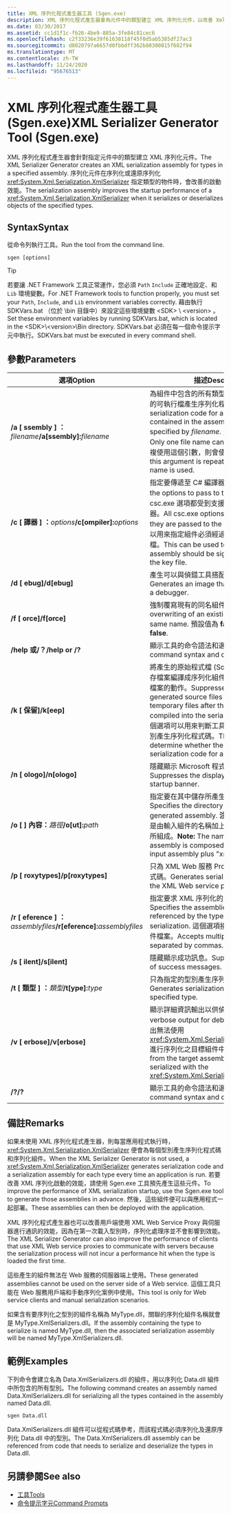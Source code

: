 ```yaml
---
title: XML 序列化程式產生器工具 (Sgen.exe)
description: XML 序列化程式產生器會為元件中的類型建立 XML 序列化元件，以改善 XmlSerializer 的啟動效能。
ms.date: 03/30/2017
ms.assetid: cc1d1f1c-fb26-4be9-885a-3fe84c81cec6
ms.openlocfilehash: c2f33236e39f61638118f45f0d5ab5385df27ac3
ms.sourcegitcommit: d8020797a6657d0fbbdff362b80300815f682f94
ms.translationtype: MT
ms.contentlocale: zh-TW
ms.lasthandoff: 11/24/2020
ms.locfileid: "95676513"
---
```

# <a name="xml-serializer-generator-tool-sgenexe"></a><span data-ttu-id="2cace-103">XML 序列化程式產生器工具 (Sgen.exe)</span><span class="sxs-lookup"><span data-stu-id="2cace-103">XML Serializer Generator Tool (Sgen.exe)</span></span>

<span data-ttu-id="2cace-104">XML 序列化程式產生器會針對指定元件中的類型建立 XML 序列化元件。</span><span class="sxs-lookup"><span data-stu-id="2cace-104">The XML Serializer Generator creates an XML serialization assembly for types in a specified assembly.</span></span> <span data-ttu-id="2cace-105">序列化元件在序列化或還原序列化 <xref:System.Xml.Serialization.XmlSerializer> 指定類型的物件時，會改善的啟動效能。</span><span class="sxs-lookup"><span data-stu-id="2cace-105">The serialization assembly improves the startup performance of a <xref:System.Xml.Serialization.XmlSerializer> when it serializes or deserializes objects of the specified types.</span></span>
  
## <a name="syntax"></a><span data-ttu-id="2cace-106">Syntax</span><span class="sxs-lookup"><span data-stu-id="2cace-106">Syntax</span></span>

<span data-ttu-id="2cace-107">從命令列執行工具。</span><span class="sxs-lookup"><span data-stu-id="2cace-107">Run the tool from the command line.</span></span>
  
```console  
sgen [options]  
```
  
> [!TIP]
> <span data-ttu-id="2cace-108">若要讓 .NET Framework 工具正常運作，您必須 `Path` `Include` 正確地設定、和 `Lib` 環境變數。</span><span class="sxs-lookup"><span data-stu-id="2cace-108">For .NET Framework tools to function properly, you must set your `Path`, `Include`, and `Lib` environment variables correctly.</span></span> <span data-ttu-id="2cace-109">藉由執行 SDKVars.bat （位於 \bin 目錄中）來設定這些環境變數 \<SDK> \\ \<version> 。</span><span class="sxs-lookup"><span data-stu-id="2cace-109">Set these environment variables by running SDKVars.bat, which is located in the \<SDK>\\\<version>\Bin directory.</span></span> <span data-ttu-id="2cace-110">SDKVars.bat 必須在每一個命令提示字元中執行。</span><span class="sxs-lookup"><span data-stu-id="2cace-110">SDKVars.bat must be executed in every command shell.</span></span>
  
## <a name="parameters"></a><span data-ttu-id="2cace-111">參數</span><span class="sxs-lookup"><span data-stu-id="2cace-111">Parameters</span></span>  
  
|<span data-ttu-id="2cace-112">選項</span><span class="sxs-lookup"><span data-stu-id="2cace-112">Option</span></span>|<span data-ttu-id="2cace-113">描述</span><span class="sxs-lookup"><span data-stu-id="2cace-113">Description</span></span>|  
|------------|-----------------|  
|<span data-ttu-id="2cace-114">**/a \[ ssembly \] ：**_filename_</span><span class="sxs-lookup"><span data-stu-id="2cace-114">**/a\[ssembly\]:**_filename_</span></span>|<span data-ttu-id="2cace-115">為組件中包含的所有類型或 *filename* 所指定的可執行檔產生序列化程式碼。</span><span class="sxs-lookup"><span data-stu-id="2cace-115">Generates serialization code for all the types contained in the assembly or executable specified by *filename*.</span></span> <span data-ttu-id="2cace-116">只能提供一個檔名。</span><span class="sxs-lookup"><span data-stu-id="2cace-116">Only one file name can be provided.</span></span> <span data-ttu-id="2cace-117">如果重複使用這個引數，則會使用最後一個檔名。</span><span class="sxs-lookup"><span data-stu-id="2cace-117">If this argument is repeated, the last file name is used.</span></span>|  
|<span data-ttu-id="2cace-118">**/c \[ 譯器 \] ：**_options_</span><span class="sxs-lookup"><span data-stu-id="2cace-118">**/c\[ompiler\]:**_options_</span></span>|<span data-ttu-id="2cace-119">指定要傳遞至 C# 編譯器的選項。</span><span class="sxs-lookup"><span data-stu-id="2cace-119">Specifies the options to pass to the C# compiler.</span></span> <span data-ttu-id="2cace-120">所有 csc.exe 選項都受到支援，可以傳遞至編譯器。</span><span class="sxs-lookup"><span data-stu-id="2cace-120">All csc.exe options are supported as they are passed to the compiler.</span></span> <span data-ttu-id="2cace-121">這個選項可以用來指定組件必須經過簽署，並指定金鑰檔。</span><span class="sxs-lookup"><span data-stu-id="2cace-121">This can be used to specify that the assembly should be signed and to specify the key file.</span></span>|  
|<span data-ttu-id="2cace-122">**/d \[ ebug\]**</span><span class="sxs-lookup"><span data-stu-id="2cace-122">**/d\[ebug\]**</span></span>|<span data-ttu-id="2cace-123">產生可以與偵錯工具搭配使用的影像。</span><span class="sxs-lookup"><span data-stu-id="2cace-123">Generates an image that can be used with a debugger.</span></span>|  
|<span data-ttu-id="2cace-124">**/f \[ orce\]**</span><span class="sxs-lookup"><span data-stu-id="2cace-124">**/f\[orce\]**</span></span>|<span data-ttu-id="2cace-125">強制覆寫現有的同名組件。</span><span class="sxs-lookup"><span data-stu-id="2cace-125">Forces the overwriting of an existing assembly of the same name.</span></span> <span data-ttu-id="2cace-126">預設值為 **false**。</span><span class="sxs-lookup"><span data-stu-id="2cace-126">The default is **false**.</span></span>|  
|<span data-ttu-id="2cace-127">**/help 或/？**</span><span class="sxs-lookup"><span data-stu-id="2cace-127">**/help or /?**</span></span>|<span data-ttu-id="2cace-128">顯示工具的命令語法和選項。</span><span class="sxs-lookup"><span data-stu-id="2cace-128">Displays command syntax and options for the tool.</span></span>|  
|<span data-ttu-id="2cace-129">**/k \[ 保留\]**</span><span class="sxs-lookup"><span data-stu-id="2cace-129">**/k\[eep\]**</span></span>|<span data-ttu-id="2cace-130">將產生的原始程式檔 (Source File) 和其他暫存檔案編譯成序列化組件之後，隱藏刪除這些檔案的動作。</span><span class="sxs-lookup"><span data-stu-id="2cace-130">Suppresses the deletion of the generated source files and other temporary files after they have been compiled into the serialization assembly.</span></span> <span data-ttu-id="2cace-131">這個選項可以用來判斷工具是否正在為特定的型別產生序列化程式碼。</span><span class="sxs-lookup"><span data-stu-id="2cace-131">This can be used to determine whether the tool is generating serialization code for a particular type.</span></span>|  
|<span data-ttu-id="2cace-132">**/n \[ ologo\]**</span><span class="sxs-lookup"><span data-stu-id="2cace-132">**/n\[ologo\]**</span></span>|<span data-ttu-id="2cace-133">隱藏顯示 Microsoft 程式啟始資訊。</span><span class="sxs-lookup"><span data-stu-id="2cace-133">Suppresses the display of the Microsoft startup banner.</span></span>|  
|<span data-ttu-id="2cace-134">**/o \[ \] 內容：**_路徑_</span><span class="sxs-lookup"><span data-stu-id="2cace-134">**/o\[ut\]:**_path_</span></span>|<span data-ttu-id="2cace-135">指定要在其中儲存所產生之組件的目錄。</span><span class="sxs-lookup"><span data-stu-id="2cace-135">Specifies the directory in which to save the generated assembly.</span></span> <span data-ttu-id="2cace-136">**注意：** 產生的組件名稱是由輸入組件的名稱加上 "xmlSerializers.dll" 所組成。</span><span class="sxs-lookup"><span data-stu-id="2cace-136">**Note:**  The name of the generated assembly is composed of the name of the input assembly plus "xmlSerializers.dll".</span></span>|  
|<span data-ttu-id="2cace-137">**/p \[ roxytypes\]**</span><span class="sxs-lookup"><span data-stu-id="2cace-137">**/p\[roxytypes\]**</span></span>|<span data-ttu-id="2cace-138">只為 XML Web 服務 Proxy 型別產生序列化程式碼。</span><span class="sxs-lookup"><span data-stu-id="2cace-138">Generates serialization code only for the XML Web service proxy types.</span></span>|  
|<span data-ttu-id="2cace-139">**/r \[ eference \] ：**_assemblyfiles_</span><span class="sxs-lookup"><span data-stu-id="2cace-139">**/r\[eference\]:**_assemblyfiles_</span></span>|<span data-ttu-id="2cace-140">指定要求 XML 序列化的型別所參考的組件。</span><span class="sxs-lookup"><span data-stu-id="2cace-140">Specifies the assemblies that are referenced by the types requiring XML serialization.</span></span> <span data-ttu-id="2cace-141">這個選項接受以逗號分隔多個組件檔案。</span><span class="sxs-lookup"><span data-stu-id="2cace-141">Accepts multiple assembly files separated by commas.</span></span>|  
|<span data-ttu-id="2cace-142">**/s \[ ilent\]**</span><span class="sxs-lookup"><span data-stu-id="2cace-142">**/s\[ilent\]**</span></span>|<span data-ttu-id="2cace-143">隱藏顯示成功訊息。</span><span class="sxs-lookup"><span data-stu-id="2cace-143">Suppresses the display of success messages.</span></span>|  
|<span data-ttu-id="2cace-144">**/t \[ 類型 \] ：**_類型_</span><span class="sxs-lookup"><span data-stu-id="2cace-144">**/t\[ype\]:**_type_</span></span>|<span data-ttu-id="2cace-145">只為指定的型別產生序列化程式碼。</span><span class="sxs-lookup"><span data-stu-id="2cace-145">Generates serialization code only for the specified type.</span></span>|  
|<span data-ttu-id="2cace-146">**/v \[ erbose\]**</span><span class="sxs-lookup"><span data-stu-id="2cace-146">**/v\[erbose\]**</span></span>|<span data-ttu-id="2cace-147">顯示詳細資訊輸出以供偵錯。</span><span class="sxs-lookup"><span data-stu-id="2cace-147">Displays verbose output for debugging.</span></span> <span data-ttu-id="2cace-148">此選項會列出無法使用 <xref:System.Xml.Serialization.XmlSerializer> 進行序列化之目標組件中的型別。</span><span class="sxs-lookup"><span data-stu-id="2cace-148">Lists types from the target assembly that cannot be serialized with the <xref:System.Xml.Serialization.XmlSerializer>.</span></span>|  
|<span data-ttu-id="2cace-149">**/?**</span><span class="sxs-lookup"><span data-stu-id="2cace-149">**/?**</span></span>|<span data-ttu-id="2cace-150">顯示工具的命令語法和選項。</span><span class="sxs-lookup"><span data-stu-id="2cace-150">Displays command syntax and options for the tool.</span></span>|  
  
## <a name="remarks"></a><span data-ttu-id="2cace-151">備註</span><span class="sxs-lookup"><span data-stu-id="2cace-151">Remarks</span></span>  

 <span data-ttu-id="2cace-152">如果未使用 XML 序列化程式產生器，則每當應用程式執行時，<xref:System.Xml.Serialization.XmlSerializer> 便會為每個型別產生序列化程式碼和序列化組件。</span><span class="sxs-lookup"><span data-stu-id="2cace-152">When the XML Serializer Generator is not used, a <xref:System.Xml.Serialization.XmlSerializer> generates serialization code and a serialization assembly for each type every time an application is run.</span></span> <span data-ttu-id="2cace-153">若要改善 XML 序列化啟動的效能，請使用 Sgen.exe 工具預先產生這些元件。</span><span class="sxs-lookup"><span data-stu-id="2cace-153">To improve the performance of XML serialization startup, use the Sgen.exe tool to generate those assemblies in advance.</span></span> <span data-ttu-id="2cace-154">然後，這些組件便可以與應用程式一起部署。</span><span class="sxs-lookup"><span data-stu-id="2cace-154">These assemblies can then be deployed with the application.</span></span>  
  
 <span data-ttu-id="2cace-155">XML 序列化程式產生器也可以改善用戶端使用 XML Web Service Proxy 與伺服器進行通訊的效能，因為在第一次載入型別時，序列化處理序並不會影響到效能。</span><span class="sxs-lookup"><span data-stu-id="2cace-155">The XML Serializer Generator can also improve the performance of clients that use XML Web service proxies to communicate with servers because the serialization process will not incur a performance hit when the type is loaded the first time.</span></span>  
  
 <span data-ttu-id="2cace-156">這些產生的組件無法在 Web 服務的伺服器端上使用。</span><span class="sxs-lookup"><span data-stu-id="2cace-156">These generated assemblies cannot be used on the server side of a Web service.</span></span> <span data-ttu-id="2cace-157">這個工具只能在 Web 服務用戶端和手動序列化案例中使用。</span><span class="sxs-lookup"><span data-stu-id="2cace-157">This tool is only for Web service clients and manual serialization scenarios.</span></span>  
  
 <span data-ttu-id="2cace-158">如果含有要序列化之型別的組件名稱為 MyType.dll，關聯的序列化組件名稱就會是 MyType.XmlSerializers.dll。</span><span class="sxs-lookup"><span data-stu-id="2cace-158">If the assembly containing the type to serialize is named MyType.dll, then the associated serialization assembly will be named MyType.XmlSerializers.dll.</span></span>  
  
## <a name="examples"></a><span data-ttu-id="2cace-159">範例</span><span class="sxs-lookup"><span data-stu-id="2cace-159">Examples</span></span>  

 <span data-ttu-id="2cace-160">下列命令會建立名為 Data.XmlSerializers.dll 的組件，用以序列化 Data.dll 組件中所包含的所有型別。</span><span class="sxs-lookup"><span data-stu-id="2cace-160">The following command creates an assembly named Data.XmlSerializers.dll for serializing all the types contained in the assembly named Data.dll.</span></span>  
  
```console  
sgen Data.dll
```  
  
 <span data-ttu-id="2cace-161">Data.XmlSerializers.dll 組件可以從程式碼參考，而該程式碼必須序列化及還原序列化 Data.dll 中的型別。</span><span class="sxs-lookup"><span data-stu-id="2cace-161">The Data.XmlSerializers.dll assembly can be referenced from code that needs to serialize and deserialize the types in Data.dll.</span></span>  
  
## <a name="see-also"></a><span data-ttu-id="2cace-162">另請參閱</span><span class="sxs-lookup"><span data-stu-id="2cace-162">See also</span></span>

- [<span data-ttu-id="2cace-163">工具</span><span class="sxs-lookup"><span data-stu-id="2cace-163">Tools</span></span>](../../framework/tools/index.md)
- [<span data-ttu-id="2cace-164">命令提示字元</span><span class="sxs-lookup"><span data-stu-id="2cace-164">Command Prompts</span></span>](../../framework/tools/developer-command-prompt-for-vs.md)
